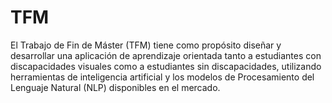 # TFM
El Trabajo de Fin de Máster (TFM) tiene como propósito diseñar y desarrollar una aplicación de aprendizaje orientada tanto a estudiantes con discapacidades visuales como a estudiantes sin discapacidades, utilizando herramientas de inteligencia artificial y los modelos de Procesamiento del Lenguaje Natural (NLP) disponibles en el mercado.
